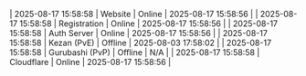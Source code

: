 | 2025-08-17 15:58:58 | Website | Online | 2025-08-17 15:58:56 |
| 2025-08-17 15:58:58 | Registration | Online | 2025-08-17 15:58:56 |
| 2025-08-17 15:58:58 | Auth Server | Online | 2025-08-17 15:58:56 |
| 2025-08-17 15:58:58 | Kezan (PvE) | Offline | 2025-08-03 17:58:02 |
| 2025-08-17 15:58:58 | Gurubashi (PvP) | Offline | N/A |
| 2025-08-17 15:58:58 | Cloudflare | Online | 2025-08-17 15:58:56 |

